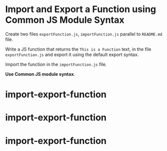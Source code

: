 # Import and Export a Function using Common JS Module Syntax

Create two files `exportFunction.js`, `importFunction.js` parallel to `README.md` file.

Write a JS function that returns the `This is a Function` text, in the file `exportFunction.js` and export it using the default export syntax.

Import the function in the `importFunction.js` file.

<b>Use Common JS module syntax</b>.
# import-export-function
# import-export-function
# import-export-function
